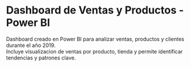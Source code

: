 # Dashboard de Ventas y Productos - Power BI

Dashboard creado en Power BI para analizar ventas, productos y clientes durante el año 2019.  
Incluye visualizacion de ventas por producto, tienda y permite identificar tendencias y patrones clave.
